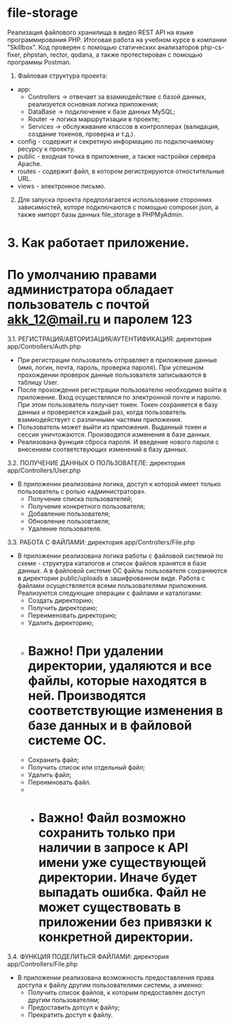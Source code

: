 # file-storage
Реализация файлового хранилища в видео REST API на языке программирования PHP. Итоговая работа на учебном курсе в компании "Skillbox". Код проверен с помощью статических анализаторов php-cs-fixer, phpstan, rector, qodana, а также протестирован с помощью программы Postman.

1. Файловая структура проекта:
* app:
    - Controllers -> отвечает за взамиодействие с базой данных, реализуется основная логика приложения;
    - DataBase -> подключение к базе данных MySQL;
    - Router -> логика маршрутизации в проекте;
    - Services -> обслуживание классов в контроллерах (валидация, создание токенов, проверка и т.д.).
* config - содержит и секретную информацию по подключаемому ресурсу к проекту.
* public - входная точка в приложение, а также настройки сервера Apache.
* routes - содержит файл, в котором регистрируются отностительные URL.
* views - электронное письмо.

2. Для запуска проекта предполагается использование сторонних зависимостей, которе подключаются с помощью composer.json, а также импорт базы данных file_storage в PHPMyAdmin.

# 3. Как работает приложение.
# По умолчанию правами администратора обладает пользователь с почтой akk_12@mail.ru и паролем 123

3.1. РЕГИСТРАЦИЯ/АВТОРИЗАЦИЯ/АУТЕНТИФИКАЦИЯ: директория app/Controllers/Auth.php
* При регистрации пользователь отправляет в приложение данные (имя, логин, почта, пароль, проверка пароля). При успешном прохождении проверок данные пользователя записываются в таблицу User.
* После прохождения регистрации пользователю необходимо войти в приложение. Вход осуществлялся по электронной почте и паролю. При этом пользователь получает токен. Токен сохраняется в базу данных и проверяется каждый раз, когда пользователь взамиодействует с различными частями приложения.
* Пользователь может выйти из приложения. Выданный токен и сессия уничтожаются. Производятся изменения в базе данных.
* Реализована функция сброса пароля. И введение нового пароля с внесением соответствующих изменений в базу данных.

3.2. ПОЛУЧЕНИЕ ДАННЫХ О ПОЛЬЗОВАТЕЛЕ: директория app/Controllers/User.php
* В приложении реализована логика, доступ к которой имеет только пользователь с ролью «администратора».
  - Получение списка пользователей;
  - Получение конкретного пользователя;
  - Добавление пользователя;
  - Обновление пользовтаеля;
  - Удаление пользователя.
  
3.3. РАБОТА С ФАЙЛАМИ: директория app/Controllers/File.php
* В приложении реализована логика работы с файловой системой по схеме - структура каталогов и список файлов хранятся в базе данных. А в файловой системе ОС файлы пользователя сохраняются в директории public/uploads в зашифрованном виде. Работа с файлами осуществляется всеми пользователями приложения. Реализуются следующие операции с файлами и каталогами:
  - Создать директорию;
  - Получить директорию;
  - Переименовать директорию;
  - Удалить директорию;
  -  # Важно! При удалении директории, удаляются и все файлы, которые находятся в ней. Производятся соответствующие изменения в базе данных и в файловой системе ОС.
  - Сохранить файл;
  - Получить список или отдельный файл;
  - Удалить файл;
  - Переимновать файл.
  - * # Важно! Файл возможно сохранить только при наличии в запросе к API имени уже существующей директории. Иначе будет выпадать ошибка. Файл не может существовать в приложении без привязки к конкретной директории. 

3.4. ФУНКЦИЯ ПОДЕЛИТЬСЯ ФАЙЛАМИ: директория app/Controllers/File.php
* В приложении реализована возможность предоставления права доступа к файлу другим пользователями системы, а именно:
  - Получить список файлов, к которым предоставлен доступ другим пользователям;
  - Предоставить дотсуп к файлу;
  - Прекратить доступ к файлу.
